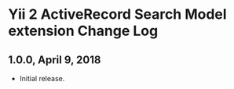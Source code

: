 Yii 2 ActiveRecord Search Model extension Change Log
====================================================

1.0.0, April 9, 2018
--------------------

- Initial release.

